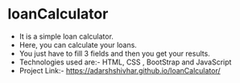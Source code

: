 # loanCalculator
- It is a simple loan calculator.
- Here, you can calculate your loans.
- You just have to fill 3 fields and then you get your results.
- Technologies used are:- HTML, CSS , BootStrap and JavaScript
- Project Link:- https://adarshshivhar.github.io/loanCalculator/

